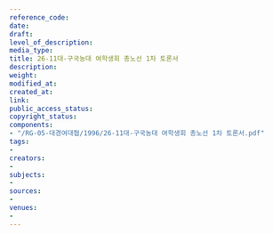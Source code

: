 ```yaml
---
reference_code: 
date: 
draft: 
level_of_description: 
media_type: 
title: 26-11대-구국농대 여학생회 총노선 1차 토론서
description: 
weight: 
modified_at: 
created_at: 
link: 
public_access_status: 
copyright_status: 
components:
- "/RG-05-대경여대협/1996/26-11대-구국농대 여학생회 총노선 1차 토론서.pdf"
tags:
- 
creators:
- 
subjects:
- 
sources:
- 
venues:
- 
---
```

